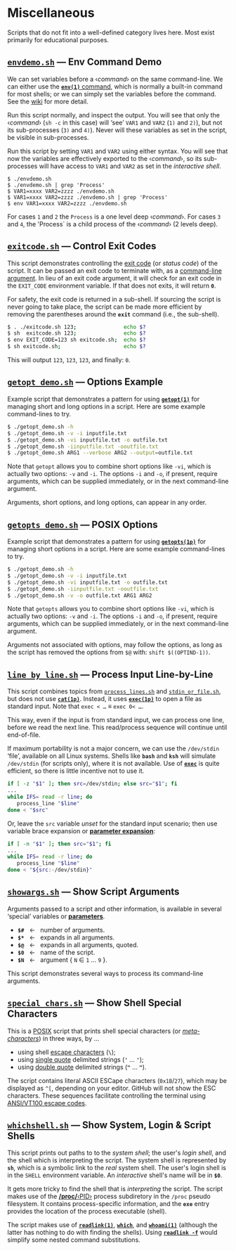 # Miscellaneous

Scripts that do not fit into a well-defined category lives here. Most exist
primarily for educational purposes.

## [`envdemo.sh`][shs1st-misc-envdemo_sh] — Env Command Demo 

We can set variables before a ‹*command*› on the same command-line. We can either use the
 [**`env(1)`** command][man7-env1], which is normally a built-in command for most shells; or we can simply set the variables before the command. See the [wiki][idgh-wiki-variables-env] for more detail.

Run this script normally, and inspect the output. You will see that only the ‹*command*› (`sh -c` in this case) will ‘see’ `VAR1` and `VAR2` (`1)` and `2)`), but not its sub-processes (`3)` and `4)`). Never will these variables as set in the script, be visible in sub-processes.

Run this script by setting `VAR1` and `VAR2` using either syntax. You will see that now the variables are effectively exported to the ‹*command*›, so its sub-processes will have access to `VAR1` and `VAR2` as set in the *interactive shell*.

```{.sh}
$ ./envdemo.sh
$ ./envdemo.sh | grep 'Process'
$ VAR1=xxxx VAR2=zzzz ./envdemo.sh
$ VAR1=xxxx VAR2=zzzz ./envdemo.sh | grep 'Process'
$ env VAR1=xxxx VAR2=zzzz ./envdemo.sh
```

For cases `1` and `2` the `Process` is a one level deep ‹*command*›. For cases `3` and `4`, the 'Process` is a child process of the ‹*command*› (2 levels deep).

[shs1st-misc-envdemo_sh]:
   https://github.com/incusdata/shs1st/blob/main/misc/envdemo.sh
   "GitHub — Incus Data / Shell Scripting First / Miscellaneous / envdemo.sh"
[man7-env1]:
   https://man7.org/linux/man-pages/man1/env.1.html
   "man7/env(1) — Run a program in a modified environment" 
[idgh-wiki-variables-env]:
   https://github.com/incusdata/shs1st/wiki/20-Variables#command-variables
   "GitHub — Incus Data / Wiki / Variables / Command Variables"

## [`exitcode.sh`][shs1st-misc-exitcode_sh] — Control Exit Codes

This script demonstrates controlling the [exit code][w-exitcode] (or *status
code*) of the script. It can be passed an exit code to terminate with, as a
[command-line argument][idgh-wiki-concepts-cli-arg]. In lieu of an exit code
argument, it will check for an exit code in the `EXIT_CODE` environment
variable. If that does not exits, it will return **`0`**.

For safety, the exit code is returned in a sub-shell. If sourcing the script is
never going to take place, the script can be made more efficient by removing the
parentheses around the **`exit`** command (i.e., the sub-shell).

```sh
$ . ./exitcode.sh 123;               echo $?
$ sh  exitcode.sh 123;               echo $?
$ env EXIT_CODE=123 sh exitcode.sh;  echo $?
$ sh exitcode.sh;                    echo $?
```

This will output `123`, `123`, `123`, and finally: `0`.

[idgh-wiki-concepts-cli-arg]:
   https://github.com/incusdata/shs1st/wiki/01-Basic-Concepts#command-line-arguments
   "GitHub — Incus Data / Shell Scripting First / Wiki / Basic Concepts / Command-Line Arguments"
[shs1st-misc-exitcode_sh]:
   https://github.com/incusdata/shs1st/blob/main/misc/exitcode.sh
   "GitHub — Incus Data / Shell Scripting First / Miscellaneous / exitcode.sh"
[w-exitcode]:
   https://en.wikipedia.org/wiki/Exit_status
   "Wikipedia — Exit Status"

## [`getopt_demo.sh`][shs1st-misc-getopt_demo_sh] — Options Example

Example script that demonstrates a pattern for using [**`getopt(1)`**][man7-getopt1] for managing short and long options in a script. Here are some example command-lines to try.

```sh
$ ./getopt_demo.sh -h
$ ./getopt_demo.sh -v -i inputfile.txt
$ ./getopt_demo.sh -vi inputfile.txt -o outfile.txt
$ ./getopt_demo.sh -iinputfile.txt -ooutfile.txt
$ ./getopt_demo.sh ARG1 --verbose ARG2 --output=outfile.txt
```

Note that `getopt` allows you to combine short options like `-vi`, which is actually two options: `-v` and `-i`. The options `-i` and `-o`, if present, require arguments, which can be supplied immediately, or in the next command-line argument.

Arguments, short options, and long options, can appear in any order.

[shs1st-misc-getopt_demo_sh]:
   https://github.com/incusdata/shs1st/blob/main/misc/getopt_demo.sh
   "GitHub — Incus Data / Shell Scripting First / Miscellaneous / getopt_demo.sh"
[man7-getopt1]:
  https://www.man7.org/linux/man-pages/man1/getopt.1.html 
  "man7/getopt(1) — Parse command-line options (enhanced)"

## [`getopts_demo.sh`][shs1st-misc-getopts_demo_sh] — POSIX Options

Example script that demonstrates a pattern for using [**`getopts(1p)`**][man7-getopts1p] for managing short options in a script. Here are some example command-lines to try.

```sh
$ ./getopt_demo.sh -h
$ ./getopt_demo.sh -v -i inputfile.txt
$ ./getopt_demo.sh -vi inputfile.txt -o outfile.txt
$ ./getopt_demo.sh -iinputfile.txt -ooutfile.txt
$ ./getopt_demo.sh -v -o outfile.txt ARG1 ARG2
```

Note that `getopts` allows you to combine short options like `-vi`, which is actually two options: `-v` and `-i`. The options `-i` and `-o`, if present, require arguments, which can be supplied immediately, or in the next command-line argument.

Arguments not associated with options, may follow the options, as long as the script has removed the options from `$@` with: `shift $((OPTIND-1))`.

[shs1st-misc-getopts_demo_sh]:
   https://github.com/incusdata/shs1st/blob/main/misc/getopts_demo.sh
   "GitHub — Incus Data / Shell Scripting First / Miscellaneous / getopts_demo.sh"
[man7-getopts1p]:
  https://www.man7.org/linux/man-pages/man1/getopts.1p.html 
  "man7/getopts(1p) — Parse short command-line options"


## [`line_by_line.sh`][shs1st-misc-line_by_line_sh] — Process Input Line-by-Line

This script combines topics from [`process_lines.sh`][shs1st-snip-process_lines] and
[`stdin_or_file.sh`][shs1st-snip-stdin_or_file], but does not use [**`cat(1p)`**][man7-cat1p]. Instead, it uses [**`exec(1p)`**][man7-exec1p] to open a file as standard input. Note that `exec < …` ≡ `exec 0< …`.

This way, even if the input is from standard input, we can process one line, before we read the next line. This read/process sequence will continue until end-of-file.

If maximum portability is not a major concern, we can use the `/dev/stdin` ‘file’, available on all Linux systems. Shells like **`bash`** and **`ksh`** will simulate `/dev/stdin` (for scripts only), where it is not available. Use of [**`exec`**][man7-exec1p] is quite efficient, so there is little incentive not to use it.

```sh
if [ -z "$1" ]; then src=/dev/stdin; else src="$1"; fi
...
while IFS= read -r line; do
   process_line "$line"
done < "$src"
```

Or, leave the `src` variable *unset* for the standard input scenario; then use variable brace expansion or [**parameter expansion**][og-misc-shcmd-parm-exp]:

```sh
if [ -n "$1" ]; then src="$1"; fi
...
while IFS= read -r line; do
   process_line "$line"
done < "${src:-/dev/stdin}"
```

[shs1st-misc-line_by_line_sh]:
   https://github.com/incusdata/shs1st/blob/main/misc/line_by_line.sh
   "GitHub — Incus Data / Shell Scripting First / Miscellaneous / line_by_line.sh"
[shs1st-snip-process_lines]:
   https://github.com/incusdata/shs1st/tree/main/snip#process_linessh--line-wise-processing
   "GitHub — Incus Data / Shell Scripting First / Snippets / Line-Wise Processing"
[shs1st-snip-stdin_or_file]:
   https://github.com/incusdata/shs1st/tree/main/snip#stdin_or_filesh--read-standard-input-or-file 
   "GitHub — Incus Data / Shell Scripting First / Snippets / Line-Wise Processing"
[man7-cat1p]:
   https://man7.org/linux/man-pages/man1/cat.1p.html
   "man7/cat(1p) — Concatenate and print files"
[man7-exec1p]:
   https://man7.org/linux/man-pages/man1/exec.1p.html
   "man7/exec(1p) — Execute commands and open, close, or copy file descriptors"
[og-misc-shcmd-parm-exp]:
   https://pubs.opengroup.org/onlinepubs/9699919799/utilities/V3_chap02.html#tag_18_06_02
   "POSIX — Utilities / Shell Command Language # 2.6.2 Parameter Expansion"

## [`showargs.sh`][shs1st-misc-showargs_sh] — Show Script Arguments 

Arguments passed to a script and other information, is available in several ‘special’ variables or [**parameters**][og-misc-shcmd-parms].

 * **`$#`** &nbsp; ← &nbsp; number of arguments.
 * **`$*`** &nbsp; ← &nbsp; expands in all arguments.
 * **`$@`** &nbsp; ← &nbsp; expands in all arguments, quoted.
 * **`$0`** &nbsp; ← &nbsp; name of the script. 
 * **`$N`** &nbsp; ← &nbsp; argument { `N` ∈ `1` … `9` }.

This script demonstrates several ways to process its command-line arguments. 

[shs1st-misc-showargs_sh]:
   https://github.com/incusdata/shs1st/blob/main/misc/showargs.sh
   "GitHub — Incus Data / Shell Scripting First / Miscellaneous / showargs.sh"
[og-misc-shcmd-parms]:
   https://pubs.opengroup.org/onlinepubs/9699919799/utilities/V3_chap02.html#tag_18_05_02
   "POSIX — Utilities / Shell Command Language # 2.5.2 Special Parameters"

## [`special_chars.sh`][shs1st-misc-special_chars_sh] — Show Shell Special Characters

This is a [POSIX][w-posix] script that prints shell special characters (or 
[*meta-characters*][bash-def-metachr]) in three ways, by …

 * using shell [escape characters][bash-syn-escape] (**`\`**);
 * using [single quote][bash-syn-squote] delimited strings (**`'`** … **`'`**);
 * using [double quote][bash-syn-dquote] delimited strings (**`"`** … **`"`**). 

The script contains literal ASCII ESCape characters (`0x1B`/`27`), which may be
displayed as `^[`, depending on your editor. GitHub will not show the ESC
characters. These sequences facilitate controlling the terminal using
[ANSI/VT100 escape codes][w-ansi-esc].

[shs1st-misc-special_chars_sh]:
   https://github.com/incusdata/shs1st/blob/main/misc/special_chars.sh
   "GitHub — Incus Data / Shell Scripting First / Miscellaneous / special_chars.sh"
[bash-syn-escape]:
   https://www.gnu.org/software/bash/manual/bash.html#Escape-Character
   "Bash Manual — Escape Character"
[bash-syn-squote]:
   https://www.gnu.org/software/bash/manual/bash.html#Single-Quotes
   "Bash Manual — Single Quotes"
[bash-syn-dquote]:
   https://www.gnu.org/software/bash/manual/bash.html#Double-Quotes 
   "Bash Manual — Double Quotes"
[bash-def-metachr]:
   https://www.gnu.org/software/bash/manual/bash.html#index-metacharacter
   "Bash Manual — Definitions # metacharacter"
[w-ansi-esc]:
   https://en.wikipedia.org/wiki/ANSI_escape_code
   "Wikipedia — ANSI Escape Code"
[w-posix]:
   https://en.wikipedia.org/wiki/POSIX
   "Wikipedia — POSIX"

## [`whichshell.sh`][shs1st-misc-whichshell_sh] — Show System, Login & Script Shells

This script prints out paths to to the *system shell*; the user's *login shell*, and the shell which is interpreting the script. The system shell is represented by **`sh`**, which is a symbolic link to the *real* system shell. The user's login shell is in the `SHELL` environment variable. An *interactive* shell's name will be in **`$0`**.

It gets more tricky to find the shell that is *interpreting* the script. The script makes use of the [**/proc/**‹PID›][lkd-procfs-pid] process subdiretory in the `/proc` pseudo filesystem. It contains process-specific information, and the **`exe`** entry provides the location of the process executable (shell).

The script makes use of [**`readlink(1)`**][man7-readlink1], [**`which`**][ss64-which], and [**`whoami(1)`**][man7-whoami1] (although the latter has nothing to do with finding the shells).  Using [**`readlink -f`**][man7-readlink1] would simplify some nested command substitutions.

[shs1st-misc-whichshell_sh]:
   https://github.com/incusdata/shs1st/blob/main/misc/whichshell.sh
   "GitHub — Incus Data / Shell Scripting First / Miscellaneous / whichshell.sh"
[lkd-procfs-pid]:
   https://www.kernel.org/doc/html/latest/filesystems/proc.html#process-specific-subdirectories
   "Linux Kernel Docs — The /proc Filesystem"
[man7-readlink1]:
   https://man7.org/linux/man-pages/man1/readlink.1.html
   "man7/readlink(1) — Print resolved symbolic links or canonical file names"
[ss64-which]:
   https://ss64.com/bash/which.html
   "ss64/Bash — which — Locate a program file in the user's PATH"
[man7-whoami1]:
   https://man7.org/linux/man-pages/man1/whoami.1.html
   "man7/whoami(1) — Print effective user name"
